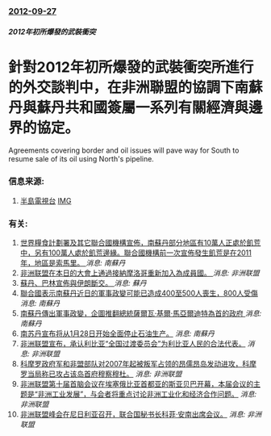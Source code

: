 ### [2012-09-27](/news/2012/09/27/index.md)

##### 2012年初所爆發的武裝衝突
#  針對2012年初所爆發的武裝衝突所進行的外交談判中，在非洲聯盟的協調下南蘇丹與蘇丹共和國簽屬一系列有關經濟與邊界的協定。

Agreements covering border and oil issues will pave way for South to resume sale of its oil using North's pipeline.


### 信息来源:

1. [半島電視台](http://www.aljazeera.com/news/africa/2012/09/2012927125853542113.html) [IMG](https://www.aljazeera.com/mritems/Images/2012/9/27//2012927172642139734_20.jpg)

### 有关:

1. [世界糧食計劃署及其它聯合國機構宣佈，南蘇丹部分地區有10萬人正處於飢荒中，另有100萬人處於飢荒邊緣。聯合國機構前一次宣佈發生飢荒是在2011年，地區是索馬里。 ](/zh/news/2017/02/20/世界糧食計劃署及其它聯合國機構宣佈-南蘇丹部分地區有10萬人正處於飢荒中-另有100萬人處於飢荒邊緣-聯合國機構前一次宣.md) _消息: 南蘇丹_
2. [非洲联盟在本日的大會上通過接納摩洛哥重新加入為成員國。 ](/zh/news/2017/01/30/非洲联盟在本日的大會上通過接納摩洛哥重新加入為成員國.md) _消息: 非洲联盟_
3. [蘇丹、巴林宣佈與伊朗斷交。 ](/zh/news/2016/01/4/蘇丹-巴林宣佈與伊朗斷交.md) _消息: 蘇丹_
4. [ 聯合國表示南蘇丹近日的軍事政變可能已造成400至500人喪生，800人受傷 ](/zh/news/2013/12/18/聯合國表示南蘇丹近日的軍事政變可能已造成400至500人喪生-800人受傷.md) _消息: 南蘇丹_
5. [ 南蘇丹傳出軍事政變，企圖推翻總統薩爾瓦·基爾·馬亞爾迪特為首的政府 ](/zh/news/2013/12/16/南蘇丹傳出軍事政變-企圖推翻總統薩爾瓦-基爾-馬亞爾迪特為首的政府.md) _消息: 南蘇丹_
6. [ 南苏丹宣布将从1月28日开始全面停止石油生产。](/zh/news/2012/01/27/南苏丹宣布将从1月28日开始全面停止石油生产.md) _消息: 南蘇丹_
7. [非洲联盟宣布，承认利比亚“全国过渡委员会”为利比亚人民的合法代表。](/zh/news/2011/09/20/非洲联盟宣布-承认利比亚-全国过渡委员会-为利比亚人民的合法代表.md) _消息: 非洲联盟_
8. [科摩罗政府军和非盟部队对2007年起被叛军占领的昂儒昂岛发动进攻，科摩罗当局称已攻占该岛首府穆察穆杜。](/zh/news/2008/03/25/科摩罗政府军和非盟部队对2007年起被叛军占领的昂儒昂岛发动进攻-科摩罗当局称已攻占该岛首府穆察穆杜.md) _消息: 非洲联盟_
9. [非洲联盟第十届首脑会议在埃塞俄比亚首都亚的斯亚贝巴开幕，本届会议的主题是“非洲工业发展”，与会者将重点讨论非洲工业化和经济合作问题。](/zh/news/2008/01/31/非洲联盟第十届首脑会议在埃塞俄比亚首都亚的斯亚贝巴开幕-本届会议的主题是-非洲工业发展-与会者将重点讨论非洲工业化和经.md) _消息: 非洲联盟_
10. [ 非洲联盟峰会在尼日利亚召开，联合国秘书长科菲·安南出席会议。](/zh/news/2005/01/31/非洲联盟峰会在尼日利亚召开-联合国秘书长科菲-安南出席会议.md) _消息: 非洲联盟_
